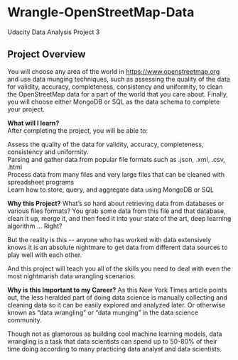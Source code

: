 # Wrangle-OpenStreetMap-Data
Udacity Data Analysis Project 3

## Project Overview

You will choose any area of the world in https://www.openstreetmap.org and use data munging techniques, such as assessing the quality of the data for validity, accuracy, completeness, consistency and uniformity, to clean the OpenStreetMap data for a part of the world that you care about. Finally, you will choose either MongoDB or SQL as the data schema to complete your project.

**What will I learn?**<br>
After completing the project, you will be able to:

Assess the quality of the data for validity, accuracy, completeness, consistency and uniformity.<br>
Parsing and gather data from popular file formats such as .json, .xml, .csv, .html<br>
Process data from many files and very large files that can be cleaned with spreadsheet programs<br>
Learn how to store, query, and aggregate data using MongoDB or SQL<br>

**Why this Project?**
What’s so hard about retrieving data from databases or various files formats? You grab some data from this file and that database, clean it up, merge it, and then feed it into your state of the art, deep learning algorithm … Right?

But the reality is this -- anyone who has worked with data extensively knows it is an absolute nightmare to get data from different data sources to play well with each other.

And this project will teach you all of the skills you need to deal with even the most nightmarish data wrangling scenarios.

**Why is this Important to my Career?**
As this New York Times article points out, the less heralded part of doing data science is manually collecting and cleaning data so it can be easily explored and analyzed later. Or otherwise known as “data wrangling” or “data munging” in the data science community.

Though not as glamorous as building cool machine learning models, data wrangling is a task that data scientists can spend up to 50-80% of their time doing according to many practicing data analyst and data scientists.
